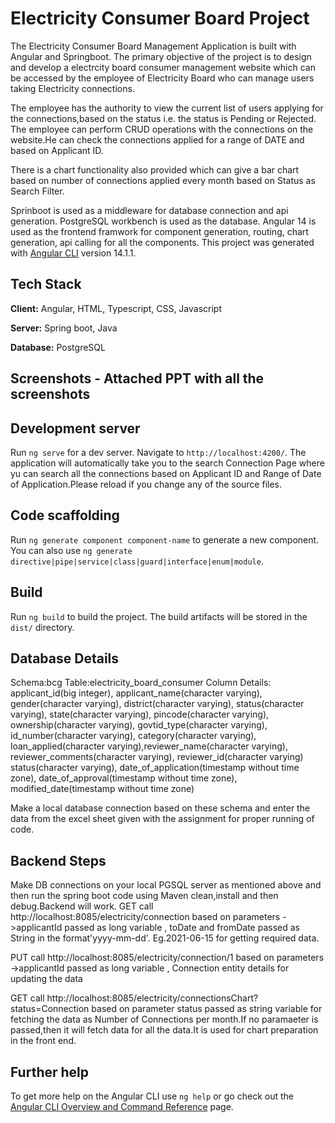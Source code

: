 # Electricity Consumer Board Project

The Electricity Consumer Board Management Application is built with Angular and Springboot. The primary objective of the project is to design and develop a electrcity board consumer management website which can be accessed by the employee of Electricity Board who can manage users taking Electricity connections.

The employee has the authority to view the current list of users applying for the connections,based on the status i.e. the status is Pending or Rejected. The employee can perform CRUD operations with the connections on the website.He can check the connections applied for a range of DATE and based on Applicant ID.

There is a chart functionality also provided which can give a bar chart based on number of connections applied every month based on Status as Search Filter.

Sprinboot is used as a middleware for database connection and api generation. PostgreSQL workbench is used as the database. Angular 14 is used as the frontend framwork for component generation, routing, chart generation, api calling for all the components. This project was generated with [Angular CLI](https://github.com/angular/angular-cli) version 14.1.1.

## Tech Stack

**Client:** Angular, HTML, Typescript, CSS, Javascript

**Server:** Spring boot, Java

**Database:** PostgreSQL

## Screenshots - Attached PPT with all the screenshots

## Development server

Run `ng serve` for a dev server. Navigate to `http://localhost:4200/`. The application will automatically take you to the search Connection Page where yu can search all the connections based on Applicant ID and Range of Date of Application.Please reload if you change any of the source files.

## Code scaffolding

Run `ng generate component component-name` to generate a new component. You can also use `ng generate directive|pipe|service|class|guard|interface|enum|module`.

## Build

Run `ng build` to build the project. The build artifacts will be stored in the `dist/` directory.

## Database Details

Schema:bcg
Table:electricity_board_consumer
Column Details:
applicant_id(big integer),
applicant_name(character varying),
gender(character varying),
district(character varying),
status(character varying),
state(character varying),
pincode(character varying),
ownership(character varying),
govtid_type(character varying),
id_number(character varying),
category(character varying),
loan_applied(character varying),reviewer_name(character varying),
reviewer_comments(character varying),
reviewer_id(character varying)
status(character varying),
date_of_application(timestamp without time zone),
date_of_approval(timestamp without time zone),
modified_date(timestamp without time zone)

Make a local database connection based on these schema and enter the data from the excel sheet given with the assignment for proper running of code.

## Backend Steps

Make DB connections on your local PGSQL server as mentioned above and then run the spring boot code using Maven clean,install and then debug.Backend will work.
GET call http://localhost:8085/electricity/connection based on parameters ->applicantId passed as long variable , toDate and fromDate
passed as String in the format'yyyy-mm-dd'. Eg.2021-06-15 for getting required data.

PUT call http://localhost:8085/electricity/connection/1 based on parameters ->applicantId passed as long variable , Connection entity details for updating the data

GET call http://localhost:8085/electricity/connectionsChart?status=Connection based on parameter status passed as string variable for fetching the data as Number of Connections per month.If no paramaeter is passed,then it will fetch data for all the data.It is used for chart preparation in the front end.

## Further help

To get more help on the Angular CLI use `ng help` or go check out the [Angular CLI Overview and Command Reference](https://angular.io/cli) page.

